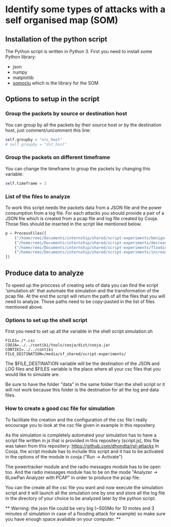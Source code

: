 # Identify some types of attacks with a self organised map (SOM)
## Installation of the python script
The Python script is written in Python 3.
First you need to install some Python library:
* json
* numpy
* matplotlib
* [somoclu](https://somoclu.readthedocs.io/en/stable/download.html) which is the library for the SOM

## Options to setup in the script
### Group the packets by source or destination host
You can group by all the packets by their source host or by the destination host, just comment/uncomment this line:

```python
self.groupby = "src_host"
# self.groupby = "dst_host"
```
### Group the packets on different timeframe
You can change the timeframe to group the packets by changing this variable:

```python
self.timeframe = 3
```
### List of the files to analyze
To work this script needs the packets data from a JSON file and the power consumption from a log file. For each attacks you should provide a pair of a JSON file which is created from a pcap file and log file created by Cooja. Those files should be inserted in the script like mentioned below.

```python
p = ProcessFiles([
    ("/home/remi/Documents/internship/shared/script-experiments/benign-udp/output.json", "/home/remi/Documents/internship/shared/script-experiments/benign-udp/powertracker.log"),
    ("/home/remi/Documents/internship/shared/script-experiments/decreased-rank-udp/output.json", "/home/remi/Documents/internship/shared/script-experiments/decreased-rank-udp/powertracker.log"),
    ("/home/remi/Documents/internship/shared/script-experiments/flooding-udp/output.json", "/home/remi/Documents/internship/shared/script-experiments/flooding-udp/powertracker.log"),
    ("/home/remi/Documents/internship/shared/script-experiments/increased-version-udp/output.json", "/home/remi/Documents/internship/shared/script-experiments/increased-version-udp/powertracker.log")
])
```

## Produce data to analyze
To speed up the proccess of creating sets of data you can find the script 'simulation.sh' that automate the simulation and the transformation of the pcap file. At the end the script will return the path of all the files that you will need to analyze. Those paths need to be copy-pasted in the list of files mentioned above.

### Options to set up the shell script
First you need to set up all the variable in the shell script simulation.sh
```shell
FILES=./*.csc
COOJA=../../contiki/tools/cooja/dist/cooja.jar
CONTIKI=../../contiki
FILE_DESTINATION=/media/sf_shared/script-experiments/
```
The $FILE_DESTINATION variable will be the destination of the JSON and LOG files and $FILES variable is the place where all your csc files that you would like to simulate are. 

Be sure to have the folder "data" in the same folder than the shell script or it will not work because this folder is the destination for all the log and data files.

### How to create a good csc file for simulation
To facilitate the creation and the configuration of the csc file I really encourage you to look at the csc file given in example in this repositery.

As the simulation is completely automated your simulation has to have a script file written in js that is provided in this repositery (script.js), this file was taken from this repositery: https://github.com/dhondta/rpl-attacks
In Cooja, the script module has to include this script and it has to be activated in the options of the module in cooja ("Run -> Activate")

The powertracker module and the radio messages module has to be open too. And the radio messages module has to be on the mode "Analyzer -> 6LowPan Analyzer with PCAP" in order to produce the pcap file.

You can the create all the csc file you want and now execute the simulation script and it will launch all the simulation one by one and store all the log file in the directory of your choice to be analyzed later by the python script.

** Warning: the json file could be very big (~500Mo for 10 motes and 3 minutes of simulation in case of a flooding attack for example) so make sure you have enough space available on your computer. **








